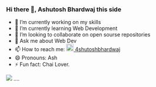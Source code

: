 ### Hi there 👋, Ashutosh Bhardwaj this side


- 🔭 I’m currently working on my skills
- 🌱 I’m currently learning Web Development
- 👯 I’m looking to collaborate on open sourse repositories
- 💬 Ask me about Web Dev
- 📫 How to reach me: [<img height="20px" src="https://cdn3.iconfinder.com/data/icons/inficons/512/linkedin.png"> 4shutoshbhardwaj](https://www.linkedin.com/in/4shutoshbhardwaj7/)
- 😄 Pronouns: Ash
- ⚡ Fun fact: Chai Lover.

<img src="https://github-readme-stats.vercel.app/api?username=4shutoshbhardwaj&&show_icons=true&title_color=ffffff&icon_color=bb2acf&text_color=daf7dc&bg_color=151515">
....
